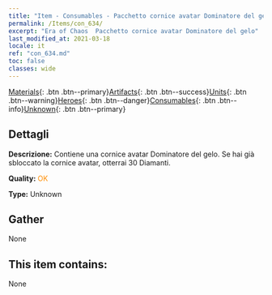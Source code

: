 ```yaml
---
title: "Item - Consumables - Pacchetto cornice avatar Dominatore del gelo"
permalink: /Items/con_634/
excerpt: "Era of Chaos  Pacchetto cornice avatar Dominatore del gelo"
last_modified_at: 2021-03-18
locale: it
ref: "con_634.md"
toc: false
classes: wide
---
```

 [Materials](/it/Items/){: .btn .btn--primary}[Artifacts](/it/Items/Artifacts/){: .btn .btn--success}[Units](/it/Items/Units/){: .btn .btn--warning}[Heroes](/it/Items/Heroes/){: .btn .btn--danger}[Consumables](/it/Items/Consumables/){: .btn .btn--info}[Unknown](/it/Items/Unknown/){: .btn .btn--primary}

## Dettagli
 **Descrizione:** Contiene una cornice avatar Dominatore del gelo. Se hai già sbloccato la cornice avatar, otterrai 30 Diamanti.

 **Quality:** <span style="color: #FF8C00">OK</span>

 **Type:** Unknown

## Gather

  None

## This item contains:

  None


